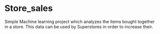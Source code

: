 # Store_sales
Simple Machine learning project which analyzes the items bought together in a store. This data can be used by Superstores in order to increase their.
